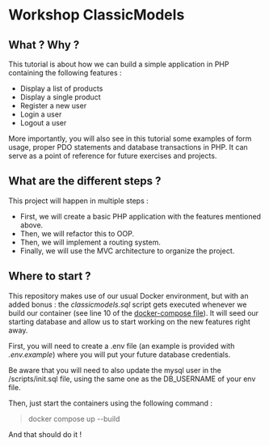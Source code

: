 # Workshop ClassicModels

## What ? Why ?

This tutorial is about how we can build a simple application in PHP containing the following features :
* Display a list of products
* Display a single product
* Register a new user
* Login a user
* Logout a user

More importantly, you will also see in this tutorial some examples of form usage,
proper PDO statements and database transactions in PHP.
It can serve as a point of reference for future exercises and projects.

## What are the different steps ?

This project will happen in multiple steps :
* First, we will create a basic PHP application with the features mentioned above.
* Then, we will refactor this to OOP.
* Then, we will implement a routing system.
* Finally, we will use the MVC architecture to organize the project.

## Where to start ?

This repository makes use of our usual Docker environment, but with an added bonus : the _classicmodels.sql_ script gets
executed whenever we build our container (see line 10 of the [docker-compose file](docker-compose.yml)). It will seed
our starting database and allow us to start working on the new features right away.

First, you will need to create a .env file (an example is provided with _.env.example_) where you will put your future database credentials.

Be aware that you will need to also update the mysql user in the /scripts/init.sql file, using the same one as the DB_USERNAME of your env file.

Then, just start the containers using the following command :
> docker compose up --build

And that should do it !